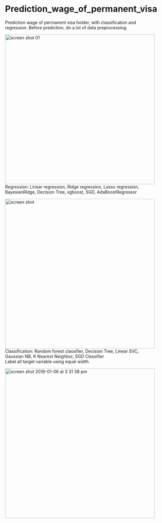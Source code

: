 # Prediction_wage_of_permanent_visa
Prediction wage of permanent visa holder, with classification and regression. Before prediction, do a lot of data preprocessing.<br>

<img width="492" alt="screen shot 01" src="https://user-images.githubusercontent.com/27938420/50743012-306b1900-11c7-11e9-9764-e5b97bfe3d59.png"><br>
Regression: Linear regression, Ridge regression, Lasso regression, BayesianRidge, Decision Tree, xgboost, SGD, AdaBoostRegressor

<img width="492" alt="screen shot"  src="https://user-images.githubusercontent.com/27938420/50743073-17af3300-11c8-11e9-8421-a095c0fbd3d6.png"><br>
Classification: Random forest classifier, Decision Tree, Linear SVC, Gaussian NB, K Nearest Neighbor, SGD Classifier<br>
Label all target variable using equal width.<br>

<img width="492" alt="screen shot 2019-01-06 at 3 31 38 pm" src="https://user-images.githubusercontent.com/27938420/50743077-301f4d80-11c8-11e9-82cd-5d3582eb1bd4.png">
